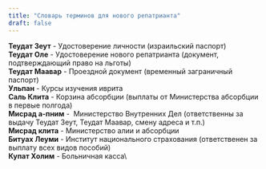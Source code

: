 ```yaml
---
title: "Словарь терминов для нового репатрианта"
draft: false
---
```

**Теудат Зеут** - Удостоверение личности (израильский паспорт)\
**Теудат Оле** - Удостоверение нового репатрианта (документ, подтверждающий право на льготы)\
**Теудат Маавар** - Проездной документ (временный заграничный паспорт)\
**Ульпан** - Курсы изучения иврита\
**Саль Клита** - Корзина абсорбции (выплаты от Министерства абсорбции в первые полгода)\
**Мисрад а-пним** -  Министерство Внутренних Дел (ответственны за выдачу Теудат Зеут, Теудат Маавар, смену адреса и т.п.)\
**Мисрад клита** - Министерство алии и абсорбции\
**Битуах Леуми** - Институт национального страхования (ответственен за выплату всех видов пособий)\
**Купат Холим** - Больничная касса\